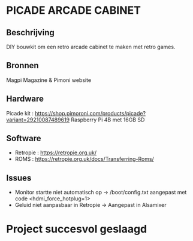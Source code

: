 # PICADE ARCADE CABINET

## Beschrijving
DIY bouwkit om een retro arcade cabinet te maken met retro games. 

## Bronnen
Magpi Magazine & Pimoni website

## Hardware
Picade kit : https://shop.pimoroni.com/products/picade?variant=29210087489619
Raspberry Pi 4B met 16GB SD

## Software
- Retropie : https://retropie.org.uk/
- ROMS : https://retropie.org.uk/docs/Transferring-Roms/

## Issues
- Monitor startte niet automatisch op -> /boot/config.txt aangepast met code <hdmi_force_hotplug=1>
- Geluid niet aanpasbaar in Retropie -> Aangepast in Alsamixer

# Project succesvol geslaagd

